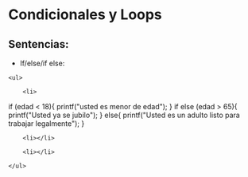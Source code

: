 # Condicionales y Loops

## Sentencias:
- If/else/if else:

<div>

    <ul>

        <li> 
if (edad < 18){
printf("usted es menor de edad");
}
if else (edad > 65){
printf("Usted ya se jubilo");
}
else{
printf("Usted es un adulto listo para trabajar legalmente");
}  </li>

        <li></li>

        <li></li>

    </ul>

</div>


